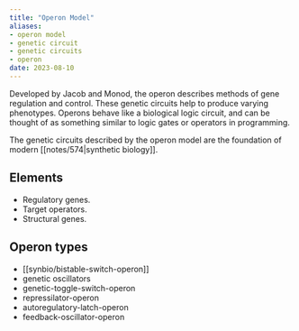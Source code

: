 ```yaml
---
title: "Operon Model"
aliases:
- operon model
- genetic circuit
- genetic circuits
- operon
date: 2023-08-10
---
```


Developed by Jacob and Monod, the operon describes methods of gene regulation and control. These genetic circuits help to produce varying phenotypes. Operons behave like a biological logic circuit, and can be thought of as something similar to logic gates or operators in programming.

The genetic circuits described by the operon model are the foundation of modern [[notes/574|synthetic biology]].

## Elements
- Regulatory genes.
- Target operators.
- Structural genes.

## Operon types
- [[synbio/bistable-switch-operon]]
- genetic oscillators
- genetic-toggle-switch-operon
- repressilator-operon
- autoregulatory-latch-operon
- feedback-oscillator-operon